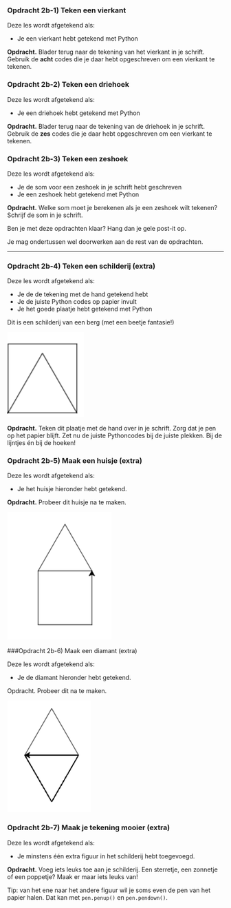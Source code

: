 ### Opdracht 2b-1) Teken een vierkant

Deze les wordt afgetekend als:

- Je een vierkant hebt getekend met Python

**Opdracht.** Blader terug naar de tekening van het vierkant in je schrift. Gebruik de **acht** codes die je daar hebt opgeschreven om een vierkant te tekenen.



### Opdracht 2b-2) Teken een driehoek

Deze les wordt afgetekend als:

- Je een driehoek hebt getekend met Python

**Opdracht.** Blader terug naar de tekening van de driehoek in je schrift. 
Gebruik de **zes** codes die je daar hebt opgeschreven om een vierkant te tekenen.



### Opdracht 2b-3) Teken een zeshoek 

Deze les wordt afgetekend als:

- Je de som voor een zeshoek in je schrift hebt geschreven
- Je een zeshoek hebt getekend met Python

**Opdracht.** Welke som moet je berekenen als je een zeshoek wilt tekenen? Schrijf de som in je schrift.

Ben je met deze opdrachten klaar? Hang dan je gele post-it op.

Je mag ondertussen wel doorwerken aan de rest van de opdrachten.

---
 <div style="page-break-after: always;"></div>

### Opdracht 2b-4) Teken een schilderij (extra)

Deze les wordt afgetekend als:

- Je de de tekening met de hand getekend hebt
- Je de juiste Python codes op papier invult
- Je het goede plaatje hebt getekend met Python



Dit is een schilderij van een berg (met een beetje fantasie!)

![image-20181207110047621](../../img/image-20181207110047621.png)



**Opdracht.** Teken dit plaatje met de hand over in je schrift. Zorg dat je pen op het papier blijft. Zet nu de juiste Pythoncodes bij de juiste plekken. Bij de lijntjes én bij de hoeken!



### Opdracht 2b-5) Maak een huisje  (extra)

Deze les wordt afgetekend als:

- Je het huisje hieronder hebt getekend.

**Opdracht.** Probeer dit huisje na te maken.



![image-20190318132016472](../../img/image-20190318132016472.png)

###Opdracht 2b-6) Maak een diamant  (extra)

Deze les wordt afgetekend als:

- Je de diamant hieronder hebt getekend.

Opdracht. Probeer dit na te maken.


![image-20190318132305903](../../img/image-20190318132305903.png)



### Opdracht 2b-7) Maak je tekening mooier (extra)

Deze les wordt afgetekend als:

- Je minstens één extra figuur in het schilderij hebt toegevoegd.

**Opdracht.** Voeg iets leuks toe aan je schilderij. Een sterretje, een zonnetje of een poppetje? Maak er maar iets leuks van!

Tip: van het ene naar het andere figuur wil je soms even de pen van het papier halen. Dat kan met `pen.penup()` en `pen.pendown()`.